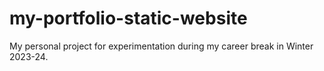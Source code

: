 # my-portfolio-static-website
My personal project for experimentation during my career break in Winter 2023-24.
